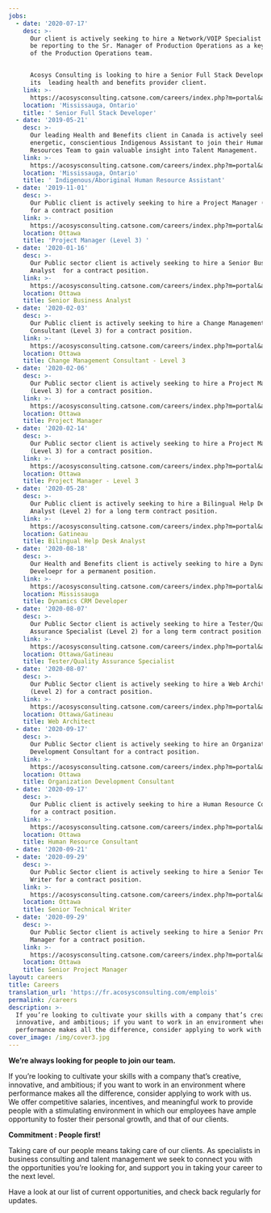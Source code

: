 ```yaml
---
jobs:
  - date: '2020-07-17'
    desc: >-
      Our client is actively seeking to hire a Network/VOIP Specialist who will
      be reporting to the Sr. Manager of Production Operations as a key member
      of the Production Operations team.


      Acosys Consulting is looking to hire a Senior Full Stack Developer for
      its  leading health and benefits provider client.
    link: >-
      https://acosysconsulting.catsone.com/careers/index.php?m=portal&a=details&jobOrderID=11963848
    location: 'Mississauga, Ontario'
    title: ' Senior Full Stack Developer'
  - date: '2019-05-21'
    desc: >-
      Our leading Health and Benefits client in Canada is actively seeking an
      energetic, conscientious Indigenous Assistant to join their Human
      Resources Team to gain valuable insight into Talent Management.
    link: >-
      https://acosysconsulting.catsone.com/careers/index.php?m=portal&a=details&jobOrderID=12327200
    location: 'Mississauga, Ontario'
    title: ' Indigenous/Aboriginal Human Resource Assistant'
  - date: '2019-11-01'
    desc: >-
      Our Public client is actively seeking to hire a Project Manager (Level 3)
      for a contract position
    link: >-
      https://acosysconsulting.catsone.com/careers/index.php?m=portal&a=details&jobOrderID=12083600
    location: Ottawa
    title: 'Project Manager (Level 3) '
  - date: '2020-01-16'
    desc: >-
      Our Public sector client is actively seeking to hire a Senior Business
      Analyst  for a contract position.
    link: >-
      https://acosysconsulting.catsone.com/careers/index.php?m=portal&a=details&jobOrderID=13116658
    location: Ottawa
    title: Senior Business Analyst
  - date: '2020-02-03'
    desc: >-
      Our Public client is actively seeking to hire a Change Management
      Consultant (Level 3) for a contract position.
    link: >-
      https://acosysconsulting.catsone.com/careers/index.php?m=portal&a=details&jobOrderID=13176403
    location: Ottawa
    title: Change Management Consultant - Level 3
  - date: '2020-02-06'
    desc: >-
      Our Public sector client is actively seeking to hire a Project Manager
      (Level 3) for a contract position.
    link: >-
      https://acosysconsulting.catsone.com/careers/index.php?m=portal&a=details&jobOrderID=13186711
    location: Ottawa
    title: Project Manager
  - date: '2020-02-14'
    desc: >-
      Our Public sector client is actively seeking to hire a Project Manager -
      (Level 3) for a contract position.
    link: >-
      https://acosysconsulting.catsone.com/careers/index.php?m=portal&a=details&jobOrderID=13229023
    location: Ottawa
    title: Project Manager - Level 3
  - date: '2020-05-28'
    desc: >-
      Our Public client is actively seeking to hire a Bilingual Help Desk
      Analyst (Level 2) for a long term contract position.
    link: >-
      https://acosysconsulting.catsone.com/careers/index.php?m=portal&a=details&jobOrderID=13505783
    location: Gatineau
    title: Bilingual Help Desk Analyst
  - date: '2020-08-18'
    desc: >-
      Our Health and Benefits client is actively seeking to hire a Dynamics CRM
      Develoepr for a permanent position.
    link: >-
      https://acosysconsulting.catsone.com/careers/index.php?m=portal&a=details&jobOrderID=13678100
    location: Mississauga
    title: Dynamics CRM Developer
  - date: '2020-08-07'
    desc: >-
      Our Public Sector client is actively seeking to hire a Tester/Quality
      Assurance Specialist (Level 2) for a long term contract position.
    link: >-
      https://acosysconsulting.catsone.com/careers/index.php?m=portal&a=details&jobOrderID=13677773
    location: Ottawa/Gatineau
    title: Tester/Quality Assurance Specialist
  - date: '2020-08-07'
    desc: >-
      Our Public Sector client is actively seeking to hire a Web Architect
      (Level 2) for a contract position.
    link: >-
      https://acosysconsulting.catsone.com/careers/index.php?m=portal&a=details&jobOrderID=13677752
    location: Ottawa/Gatineau
    title: Web Architect
  - date: '2020-09-17'
    desc: >-
      Our Public Sector client is actively seeking to hire an Organizational
      Development Consultant for a contract position.
    link: >-
      https://acosysconsulting.catsone.com/careers/index.php?m=portal&a=details&jobOrderID=13737794
    location: Ottawa
    title: Organization Development Consultant
  - date: '2020-09-17'
    desc: >-
      Our Public client is actively seeking to hire a Human Resource Consultant
      for a contract position.
    link: >-
      https://acosysconsulting.catsone.com/careers/index.php?m=portal&a=details&jobOrderID=13737599
    location: Ottawa
    title: Human Resource Consultant
  - date: '2020-09-21'
  - date: '2020-09-29'
    desc: >-
      Our Public Sector client is actively seeking to hire a Senior Technical
      Writer for a contract position.
    link: >-
      https://acosysconsulting.catsone.com/careers/index.php?m=portal&a=details&jobOrderID=13760629
    location: Ottawa
    title: Senior Technical Writer
  - date: '2020-09-29'
    desc: >-
      Our Public Sector client is actively seeking to hire a Senior Project
      Manager for a contract position.
    link: >-
      https://acosysconsulting.catsone.com/careers/index.php?m=portal&a=details&jobOrderID=13757873
    location: Ottawa
    title: Senior Project Manager
layout: careers
title: Careers
translation_url: 'https://fr.acosysconsulting.com/emplois'
permalink: /careers
description: >-
  If you’re looking to cultivate your skills with a company that’s creative,
  innovative, and ambitious; if you want to work in an environment where
  performance makes all the difference, consider applying to work with us.
cover_image: /img/cover3.jpg
---
```


**We’re always looking for people to join our team.**

If you’re looking to cultivate your skills with a company that’s creative, innovative, and ambitious; if
you want to work in an environment where performance makes all the difference, consider applying to
work with us. We offer competitive salaries, incentives, and meaningful work to provide people with a
stimulating environment in which our employees have ample opportunity to foster their personal growth, and that of our clients.

**Commitment : People first!**

Taking care of our people means taking care of our clients. As specialists in business consulting and
talent management we seek to connect you with the opportunities you’re looking for, and support you
in taking your career to the next level.

Have a look at our list of current opportunities, and check back regularly for updates.
